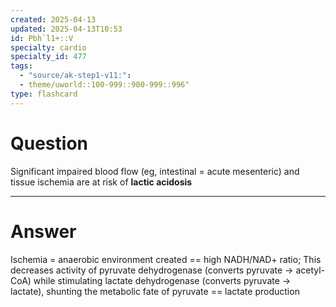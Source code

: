 ```yaml
---
created: 2025-04-13
updated: 2025-04-13T10:53
id: Pbh`l1+::V
specialty: cardio
specialty_id: 477
tags:
  - "source/ak-step1-v11:": 
  - theme/uworld::100-999::900-999::996"
type: flashcard
---
```


# Question
Significant impaired blood flow (eg, intestinal = acute mesenteric) and tissue ischemia are at risk of **lactic acidosis**

---

# Answer
Ischemia = anaerobic environment created == high NADH/NAD+ ratio;   This decreases activity of pyruvate dehydrogenase (converts pyruvate → acetyl-CoA) while stimulating lactate dehydrogenase (converts pyruvate → lactate), shunting the metabolic fate of pyruvate == lactate production